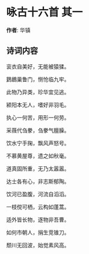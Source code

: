 # 咏古十六首  其一

**作者**: 华镇

## 诗词内容

衮衣自美好，无能被猿猱。

鶢鶋巢鲁门，恻怆临九牢。

此物乃异类，珍华宜见逃。

颍阳本无人，嗜好非羽毛。

执心一何苦，用形一何劳。

采薇代刍豢，刍豢气膻臊。

饮水宁手掬，飘风声怒号。

不慕黄屋尊，遗之如秋毫。

道真固所重，无乃太嚣嚣。

达士各有心，非志斯郁陶。

饮河已盈腹，河流自滔滔。

一枝傥可栖，云构如蓬蒿。

适外皆长物，逐物非吾曹。

如何市朝人，捐生竞锥刀。

颓川无回波，始觉素风高。

